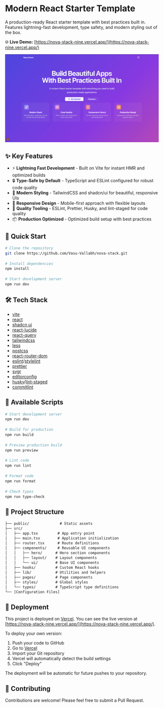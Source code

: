 # Modern React Starter Template

A production-ready React starter template with best practices built in. Features lightning-fast development, type safety, and modern styling out of the box.

🌐 **Live Demo:** [https://nova-stack-nine.vercel.app/](https://nova-stack-nine.vercel.app/)

![Hero Section](/public/landing-page.png)

## ✨ Key Features

- ⚡️ **Lightning Fast Development** - Built on Vite for instant HMR and optimized builds
- 🔒 **Type-Safe by Default** - TypeScript and ESLint configured for robust code quality
- 🎨 **Modern Styling** - TailwindCSS and shadcn/ui for beautiful, responsive UIs
- 📱 **Responsive Design** - Mobile-first approach with flexible layouts
- 🧪 **Quality Tooling** - ESLint, Prettier, Husky, and lint-staged for code quality
- 📦 **Production Optimized** - Optimized build setup with best practices

## 🚀 Quick Start

```sh
# Clone the repository
git clone https://github.com/Vasu-Vallabh/nova-stack.git

# Install dependencies
npm install

# Start development server
npm run dev
```

## 🛠️ Tech Stack

- [vite](https://vitejs.dev/)
- [react](https://reactjs.org/)
- [shadcn ui](https://ui.shadcn.com/)
- [react-lucide](https://lucide.dev/)
- [react-query](https://tanstack.com/query/latest/)
- [tailwindcss](https://tailwindcss.com/)
- [less](http://lesscss.org/)
- [postcss](https://postcss.org/)
- [react-router-dom](https://reactrouter.com/en/6.16.0)
- [eslint](https://eslint.org/)/[stylelint](https://stylelint.io/)
- [prettier](https://prettier.io/)
- [svgr](https://react-svgr.com/)
- [editorconfig](https://editorconfig.org/)
- [husky](https://typicode.github.io/husky/#/)/[lint-staged](https://github.com/okonet/lint-staged)
- [commitlint](https://commitlint.js.org/)

## 📝 Available Scripts

```sh
# Start development server
npm run dev

# Build for production
npm run build

# Preview production build
npm run preview

# Lint code
npm run lint

# Format code
npm run format

# Check types
npm run type-check
```

## 📁 Project Structure

```
├── public/              # Static assets
├── src/
│   ├── app.tsx         # App entry point
│   ├── main.tsx        # Application initialization
│   ├── router.tsx      # Route definitions
│   ├── components/     # Reusable UI components
│   │   ├── hero/      # Hero section components
│   │   ├── layout/    # Layout components
│   │   └── ui/        # Base UI components
│   ├── hooks/         # Custom React hooks
│   ├── lib/           # Utilities and helpers
│   ├── pages/         # Page components
│   ├── styles/        # Global styles
│   └── types/         # TypeScript type definitions
└── [Configuration Files]
```

## 🚀 Deployment

This project is deployed on [Vercel](https://vercel.com). You can see the live version at [https://nova-stack-nine.vercel.app/](https://nova-stack-nine.vercel.app/).

To deploy your own version:

1. Push your code to GitHub
2. Go to [Vercel](https://vercel.com/new)
3. Import your Git repository
4. Vercel will automatically detect the build settings
5. Click "Deploy"

The deployment will be automatic for future pushes to your repository.

## 🤝 Contributing

Contributions are welcome! Please feel free to submit a Pull Request.